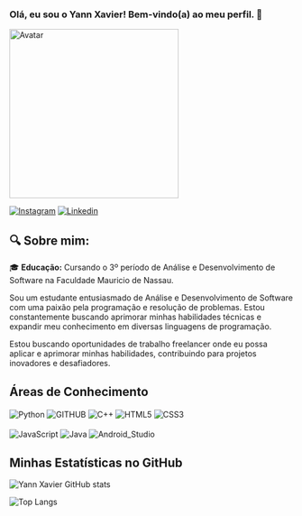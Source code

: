 ### Olá, eu sou o Yann Xavier! Bem-vindo(a) ao meu perfil. 🤙

<img src="https://github.com/Yann-Xavier/IMG/blob/main/_4ca0d619-8f50-4491-914d-20cf7a320cbc.jpg?raw=true" width="300" height="300" title="Avatar">

[![Instagram](https://img.shields.io/badge/Instagram-E4405F?style=for-the-badge&logo=instagram&logoColor=white)](https://www.instagram.com/yann_xavierr)
[![Linkedin](https://img.shields.io/badge/LinkedIn-0077B5?style=for-the-badge&logo=linkedin&logoColor=white)](https://www.linkedin.com/in/yann-xavier-178b58b8)

## 🔍 Sobre mim:

🎓 **Educação:** Cursando o 3º período de Análise e Desenvolvimento de Software na Faculdade Mauricio de Nassau.

Sou um estudante entusiasmado de Análise e Desenvolvimento de Software com uma paixão pela programação e resolução de problemas. Estou constantemente buscando aprimorar minhas habilidades técnicas e expandir meu conhecimento em diversas linguagens de programação.

Estou buscando oportunidades de trabalho freelancer onde eu possa aplicar e aprimorar minhas habilidades, contribuindo para projetos inovadores e desafiadores.

## Áreas de Conhecimento

<div style="display:inline-block">
      <img align="center" alt="Python" src="https://img.shields.io/badge/Python-14354C?style=for-the-badge&logo=python&logoColor=white">
      <img align="center" alt="GITHUB" src="https://img.shields.io/badge/GitHub-100000?style=for-the-badge&logo=github&logoColor=white">
      <img align="center" alt="C++" src="https://img.shields.io/badge/C%2B%2B-00599C?style=for-the-badge&logo=c%2B%2B&logoColor=white">
      <img align="center" alt="HTML5" src="https://img.shields.io/badge/HTML5-E34F26?style=for-the-badge&logo=html5&logoColor=white">
      <img align="center" alt="CSS3" src="https://img.shields.io/badge/CSS3-1572B6?style=for-the-badge&logo=css3&logoColor=white"><br><br>
      <img align="center" alt="JavaScript" src="https://img.shields.io/badge/JavaScript-F7DF1E?style=for-the-badge&logo=javascript&logoColor=black">
      <img align="center" alt="Java" src="https://img.shields.io/badge/Java-ED8B00?style=for-the-badge&logo=java&logoColor=white">
      <img align="center" alt="Android_Studio" src="https://img.shields.io/badge/Android_Studio-3DDC84?style=for-the-badge&logo=android-studio&logoColor=white">
</div>
</br>

## Minhas Estatísticas no GitHub

![Yann Xavier GitHub stats](https://github-readme-stats.vercel.app/api?username=Yann-Xavier&show_icons=true&theme=blueberry&locale=pt-br)

![Top Langs](https://github-readme-stats.vercel.app/api/top-langs/?username=Yann-Xavier&layout=compact&theme=blueberry)

